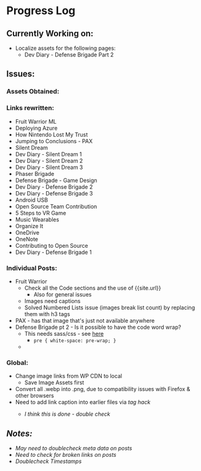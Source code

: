 # Progress Log

<!-- ## Finished:
* Music Wearables Workshop with Women Who Code
* Organize It
* Getting Started With the OneDrive API
* Getting Started With the OneNote API
* Deploying a Website to Azure
* Defense Brigade - Game Design with Unity 3d 
* Dev Diary - Unity 3d Game Design - Defense Brigade Part 1
* Dev Diary - Unity 3d Game Design - Defense Brigade Part 2
* Dev Diary - Unity 3d Game Design - Defense Brigade Part 3
* Phaser Brigade - Defense Brigade Using PhaserJS
* Android USB Port From Unity Error
* 5 Steps to Making Your First VR Game
* How Nintendo Lost My Trust in the Span of a Week
* Jumping to Conclusions - Inclusivity at PAX East
* Silent Dream
* Dev Diary - Silent Dream Part 1
* Dev Diary - Silent Dream Part 2
* Dev Diary - Silent Dream Part 3
* Contributing to Open Source
* Open Source Team Contribution
* FruitWarrior MR HoloLens Workshop -->

<!-- ## In-Progress: -->

## Currently Working on:
* Localize assets for the following pages:
    * Dev Diary - Defense Brigade Part 2

## Issues:

### Assets Obtained:

### Links rewritten:
* Fruit Warrior ML
* Deploying Azure
* How Nintendo Lost My Trust
* Jumping to Conclusions - PAX
* Silent Dream
* Dev Diary - Silent Dream 1
* Dev Diary - Silent Dream 2
* Dev Diary - Silent Dream 3
* Phaser Brigade
* Defense Brigade - Game Design
* Dev Diary - Defense Brigade 2
* Dev Diary - Defense Brigade 3
* Android USB
* Open Source Team Contribution
* 5 Steps to VR Game
* Music Wearables
* Organize It
* OneDrive
* OneNote
* Contributing to Open Source 
* Dev Diary - Defense Brigade 1


### Individual Posts:
* Fruit Warrior
    * Check all the Code sections and the use of {{site.url}}
        * Also for general issues
    * Images need captions
    * Solved Numbered Lists issue (images break list count) by replacing them with h3 tags
* PAX - has that image that's just not available anywhere
* Defense Brigade pt 2 - Is it possible to have the code word wrap?
    * This needs sass/css - see [here](https://david-kerwick.github.io/blog/blogger/2015/07/24/wrapping-code-jeykll-pygments.html)
        * `pre { white-space: pre-wrap; }`
    * 

### Global:
* Change image links from WP CDN to local
    * Save Image Assets first
* Convert all .webp into .png, due to compatibility issues with Firefox & other browsers
* Need to add link caption into earlier files via <em> tag hack
    * I think this is done - double check

## Notes:
* May need to doublecheck meta data on posts
* Need to check for broken links on posts
* Doublecheck Timestamps

